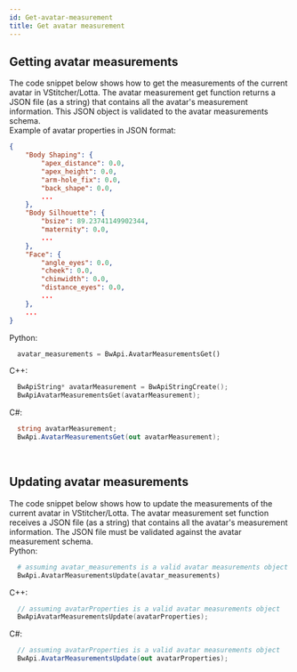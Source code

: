```yaml
---
id: Get-avatar-measurement
title: Get avatar measurement
---
```


## Getting avatar measurements
The code snippet below shows how to get the measurements of the current avatar in VStitcher/Lotta. The avatar measurement get function returns a JSON file (as a string) that contains all the avatar's measurement information. This JSON object is validated to the avatar measurements schema.
<br/>
Example of avatar properties in JSON format:
```json
{
	"Body Shaping": {
		"apex_distance": 0.0,
		"apex_height": 0.0,
		"arm-hole_fix": 0.0,
		"back_shape": 0.0,
		...
	},
	"Body Silhouette": {
		"bsize": 89.23741149902344,
		"maternity": 0.0,
		...
	},
	"Face": {
		"angle_eyes": 0.0,
		"cheek": 0.0,
		"chinwidth": 0.0,
		"distance_eyes": 0.0,
		...
	},
	...
}
```
Python:
```python
  avatar_measurements = BwApi.AvatarMeasurementsGet()
```
C++:
```cpp
  BwApiString* avatarMeasurement = BwApiStringCreate();
  BwApiAvatarMeasurementsGet(avatarMeasurement);
```
C#:
```csharp
  string avatarMeasurement;
  BwApi.AvatarMeasurementsGet(out avatarMeasurement);
```
<br/>


## Updating avatar measurements
The code snippet below shows how to update the measurements of the current avatar in VStitcher/Lotta. The avatar measurement set function receives a JSON file (as a string) that contains all the avatar's measurement information. The JSON file must be validated against the avatar measurement schema.
<br/>
Python:
```python
  # assuming avatar_measurements is a valid avatar measurements object
  BwApi.AvatarMeasurementsUpdate(avatar_measurements)
```
C++:
```cpp
  // assuming avatarProperties is a valid avatar measurements object
  BwApiAvatarMeasurementsUpdate(avatarProperties);
```
C#:
```csharp
  // assuming avatarProperties is a valid avatar measurements object
  BwApi.AvatarMeasurementsUpdate(out avatarProperties);
```
<br/>